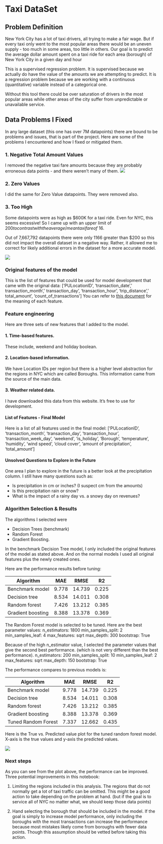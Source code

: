 # Taxi DataSet
## Problem Definition
New York City has a lot of taxi drivers, all trying to make a fair wage.  But if every taxi only went to the most popular areas there would be an uneven supply - too much in some areas, too little in others. Our goal is to predict the average dollar amount spent on a taxi ride for each area (borough) of New York City in a given day and hour

This is a supervised regression problem.  It is supervised because we actually do have the value of the amounts we are attempting to predict.  It is a regression problem because we are working with a continuous (quantitative) variable instead of a categorical one.

Without this tool there could be over saturation of drivers in the most popular areas while other areas of the city suffer from unpredictable or unavailable service.

## Data Problems I Fixed
In any large dataset (this one has over 7M datapoints) there are bound to be problems and issues, that is part of the project.  Here are some of the problems I encountered and how I fixed or mitigated them.

### 1. Negative Total Amount Values
I removed the negative taxi fare amounts because they are probably erroneous data points - and there weren’t many of them.
![](Readme%20Taxi%20DataSet/Negative_and_zero_values_graph.png)
### 2. Zero Values
I did the same for Zero Value datapoints. They were removed also.

### 3.  Too High
Some datapoints were as high as $600K for a taxi ride. Even for NYC, this seems excessive! So I came up with an upper limit of $200 to contrast with the average / mean taxi fare of ~$16.

Out of 7,667,792 datapoints there were only 1166 greater than $200 so this did not impact the overall dataset in a negative way.  Rather, it allowed me to correct for likely additional errors in the dataset for a more accurate model.

![](Readme%20Taxi%20DataSet/too_high_values_graph.png)

### Original features of the model
This is the list of features that could be used for model development that came with the original data: [‘PULocationID’, ‘transaction_date’,’ transaction_month’,’ transaction_day’, ‘transaction_hour’, ‘trip_distance’,’ total_amount’, ‘count_of_transactions’]
You can refer to  [this document](https://www1.nyc.gov/assets/tlc/downloads/pdf/data_dictionary_trip_records_yellow.pdf)  for the meaning of each feature.

### Feature engineering
Here are three sets of new features that I added to the model.

#### 1. Time-based features.
These include, weekend and holiday boolean.

#### 2. Location-based information.
We have Location IDs per region but there is a higher level abstraction for the regions in NYC which are called Boroughs. This information came from the source of the main data.

#### 3. Weather related data.
I have downloaded this data from this website. It’s free to use for development.

#### List of Features - Final Model
Here is a list of all features used in the final model: [‘PULocationID’, ‘transaction_month’, ‘transaction_day’, ‘transaction_hour’, ‘transaction_week_day’, ‘weekend’, ‘is_holiday’, ‘Borough’, ‘temperature’, ‘humidity’, ‘wind speed’, ‘cloud cover’, ‘amount of precipitation’, ‘total_amount’]

#### Unsolved Questions to Explore in the Future
One area I plan to explore in the future is a better look at the precipitation column.  I still have many questions such as:

* Is precipitation in cm or inches? (I suspect cm from the amounts)
* Is this precipitation rain or snow?
* What is the impact of a rainy day vs. a snowy day on revenues?

### Algorithm Selection & Results
The algorithms I selected were
* Decision Trees (benchmark)
* Random Forest
* Gradient Boosting.

In the benchmark Decision Tree model, I only included the original features of the model as stated above.
And on the normal models I used all original features plus the newly created ones.

Here are the performance results before tuning:

| Algorithm         | MAE   | RMSE   | R2    |
|-------------------|-------|--------|-------|
| Benchmark model   | 9.778 | 14.739 | 0.225 |
| Decision tree     | 8.534 | 14.011 | 0.308 |
| Random forest     | 7.426 | 13.212 | 0.385 |
| Gradient boosting | 8.388 | 13.378 | 0.369 |

The Random Forest model is selected to be tuned. Here are the best parameter values: n_estimators: 1800 min_samples_split: 2 min_samples_leaf: 4 max_features: sqrt max_depth: 300 bootstrap: True

Because of the high n_estimator value, I selected the parameter values that give the second best performance. (which is not very different than the best performance).  n_estimators: 200 min_samples_split: 10 min_samples_leaf: 2 max_features: sqrt max_depth: 150 bootstrap: True

The performance compares to previous models is:

| Algorithm            | MAE   | RMSE   | R2    |
|----------------------|-------|--------|-------|
| Benchmark model      | 9.778 | 14.739 | 0.225 |
| Decision tree        | 8.534 | 14.011 | 0.308 |
| Random forest        | 7.426 | 13.212 | 0.385 |
| Gradient boosting    | 8.388 | 13.378 | 0.369 |
| Tuned Random Forest  | 7.337 | 12.662 | 0.435 |

Here is the True vs. Predicted value plot for the tuned random forest model. X-axis is the true values and y-axis the predicted values.

![](Readme%20Taxi%20DataSet/tuned_random_forest_graph.png)
### Next steps
As you can see from the plot above, the performance can be improved. Three potential improvements in this notebook:

1. Limiting the regions included in this analysis. The regions that do not normally get a lot of taxi traffic can be omitted. This might be a good action to take depending on the problem at hand. (but if the goal is to service all of NYC no matter what, we should keep those data points)

2. Hand selecting the borough that should be included in the model. If the goal is simply to increase model performance, only including the boroughs with the most transactions can increase the performance because most mistakes likely come from boroughs with fewer data points. Though this assumption should be vetted before taking this action.